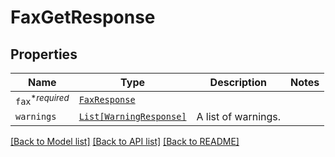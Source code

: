 # FaxGetResponse



## Properties
Name | Type | Description | Notes
------------ | ------------- | ------------- | -------------
| `fax`<sup>*_required_</sup> | [```FaxResponse```](FaxResponse.md) |    |  |
| `warnings` | [```List[WarningResponse]```](WarningResponse.md) |  A list of warnings.  |  |

[[Back to Model list]](../README.md#documentation-for-models) [[Back to API list]](../README.md#documentation-for-api-endpoints) [[Back to README]](../README.md)



